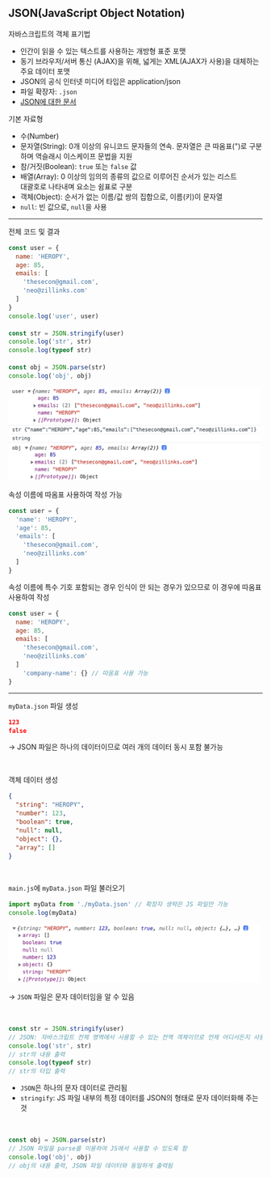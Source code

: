 ## JSON(JavaScript Object Notation)

자바스크립트의 객체 표기법

- 인간이 읽을 수 있는 텍스트를 사용하는 개방형 표준 포맷
- 동기 브라우저/서버 통신 (AJAX)을 위해, 넓게는 XML(AJAX가 사용)을 대체하는 주요 데이터 포맷
- JSON의 공식 인터넷 미디어 타입은 application/json
- 파일 확장자: `.json`
- [JSON에 대한 문서](https://ko.wikipedia.org/wiki/JSON)

기본 자료형

- 수(Number)
- 문자열(String): 0개 이상의 유니코드 문자들의 연속. 문자열은 큰 따옴표(")로 구분하며 역슬래시 이스케이프 문법을 지원
- 참/거짓(Boolean): `true` 또는 `false` 값
- 배열(Array): 0 이상의 임의의 종류의 값으로 이루어진 순서가 있는 리스트  
대괄호로 나타내며 요소는 쉼표로 구분
- 객체(Object): 순서가 없는 이름/값 쌍의 집합으로, 이름(키)이 문자열
- `null`: 빈 값으로, `null`을 사용

---

전체 코드 및 결과

```jsx
const user = {
  name: 'HEROPY',
  age: 85,
  emails: [
    'thesecon@gmail.com',
    'neo@zillinks.com'
  ]
}
console.log('user', user)

const str = JSON.stringify(user)
console.log('str', str)
console.log(typeof str)

const obj = JSON.parse(str)
console.log('obj', obj)
```

<img src = "../images/6-3-1.png" width="500px"/>

<br/>

속성 이름에 따옴표 사용하여 작성 가능

```jsx
const user = {
  'name': 'HEROPY',
  'age': 85,
  'emails': [
    'thesecon@gmail.com',
    'neo@zillinks.com'
  ]
}
```

속성 이름에 특수 기호 포함되는 경우 인식이 안 되는 경우가 있으므로 이 경우에 따옴표 사용하여 작성

```jsx
const user = {
  name: 'HEROPY',
  age: 85,
  emails: [
    'thesecon@gmail.com',
    'neo@zillinks.com'
  ]
	'company-name': {} // 따옴표 사용 가능
}
```

---

`myData.json` 파일 생성

```json
123
false
```

→ JSON 파일은 하나의 데이터이므로 여러 개의 데이터 동시 포함 불가능

<br/>

객체 데이터 생성

```json
{
  "string": "HEROPY",
  "number": 123,
  "boolean": true,
  "null": null,
  "object": {},
  "array": []
}
```

<br/>

`main.js`에 `myData.json` 파일 불러오기

```jsx
import myData from './myData.json' // 확장자 생략은 JS 파일만 가능
console.log(myData)
```

<img src = "../images/6-3-2.png" width="500px"/>

→ `JSON` 파일은 문자 데이터임을 알 수 있음

<br/>

```jsx
const str = JSON.stringify(user)
// JSON: 자바스크립트 전체 영역에서 사용할 수 있는 전역 객체이므로 언제 어디서든지 사용 가능
console.log('str', str) 
// str의 내용 출력
console.log(typeof str) 
// str의 타입 출력
```

- `JSON`은 하나의 문자 데이터로 관리됨
- `stringify`: JS 파일 내부의 특정 데이터를 JSON의 형태로 문자 데이터화해 주는 것

<br/>

```jsx
const obj = JSON.parse(str)
// JSON 파일을 parse를 이용하여 JS에서 사용할 수 있도록 함
console.log('obj', obj)
// obj의 내용 출력, JSON 파일 데이터와 동일하게 출력됨
```